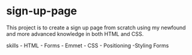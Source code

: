 # sign-up-page
This project is to create a sign up page from scratch using my newfound and more advanced
knowledge in both HTML and CSS.

skills
    - HTML
        - Forms - Emmet
    - CSS
        - Positioning -Styling Forms